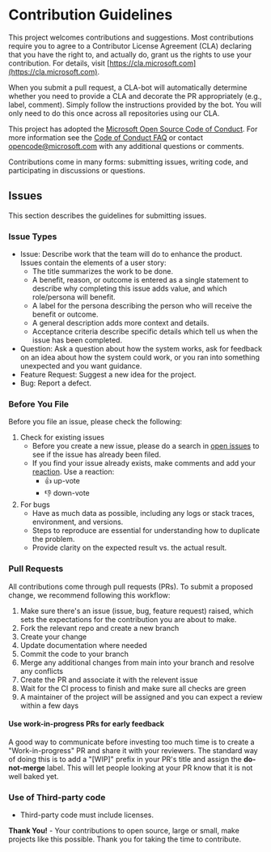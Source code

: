 # Contribution Guidelines

This project welcomes contributions and suggestions. Most contributions require you to
agree to a Contributor License Agreement (CLA) declaring that you have the right to,
and actually do, grant us the rights to use your contribution. For details, visit
[https://cla.microsoft.com](https://cla.microsoft.com).

When you submit a pull request, a CLA-bot will automatically determine whether you need
to provide a CLA and decorate the PR appropriately (e.g., label, comment). Simply follow the
instructions provided by the bot. You will only need to do this once across all repositories using our CLA.

This project has adopted the [Microsoft Open Source Code of Conduct](https://opensource.microsoft.com/codeofconduct/).
For more information see the [Code of Conduct FAQ](https://opensource.microsoft.com/codeofconduct/faq/)
or contact [opencode@microsoft.com](mailto:opencode@microsoft.com) with any additional questions or comments.

Contributions come in many forms: submitting issues, writing code, and participating in discussions or questions.

## Issues

This section describes the guidelines for submitting issues.

### Issue Types

- Issue: Describe work that the team will do to enhance the product. Issues contain the elements of a user story:
  - The title summarizes the work to be done.
  - A benefit, reason, or outcome is entered as a single statement to describe why completing this issue adds value, and which role/persona will benefit.
  - A label for the persona describing the person who will receive the benefit or outcome.
  - A general description adds more context and details.
  - Acceptance criteria describe specific details which tell us when the issue has been completed.
- Question: Ask a question about how the system works, ask for feedback on an idea about how the system could work, or you ran into something unexpected and you want guidance.
- Feature Request: Suggest a new idea for the project.
- Bug: Report a defect.

### Before You File

Before you file an issue, please check the following:

1. Check for existing issues
    - Before you create a new issue, please do a search in [open issues](https://github.com/Azure/missionlz/issues) to see if the issue has already been filed.
    - If you find your issue already exists, make comments and add your [reaction](https://github.com/blog/2119-add-reaction-to-pull-requests-issues-and-comments). Use a reaction:
        - 👍 up-vote
        - 👎 down-vote
1. For bugs
    - Have as much data as possible, including any logs or stack traces, environment, and versions.
    - Steps to reproduce are essential for understanding how to duplicate the problem.
    - Provide clarity on the expected result vs. the actual result.

### Pull Requests

All contributions come through pull requests (PRs). To submit a proposed change, we recommend following this workflow:

1. Make sure there's an issue (issue, bug, feature request) raised, which sets the expectations for the contribution you are about to make.
1. Fork the relevant repo and create a new branch
1. Create your change
1. Update documentation where needed
1. Commit the code to your branch
1. Merge any additional changes from main into your branch and resolve any conflicts
1. Create the PR and associate it with the relevent issue
1. Wait for the CI process to finish and make sure all checks are green
1. A maintainer of the project will be assigned and you can expect a review within a few days

#### Use work-in-progress PRs for early feedback

A good way to communicate before investing too much time is to create a "Work-in-progress" PR and share it with your reviewers. The standard way of doing this is to add a "[WIP]" prefix in your PR's title and assign the **do-not-merge** label. This will let people looking at your PR know that it is not well baked yet.

### Use of Third-party code

- Third-party code must include licenses.

**Thank You!** - Your contributions to open source, large or small, make projects like this possible. Thank you for taking the time to contribute.
